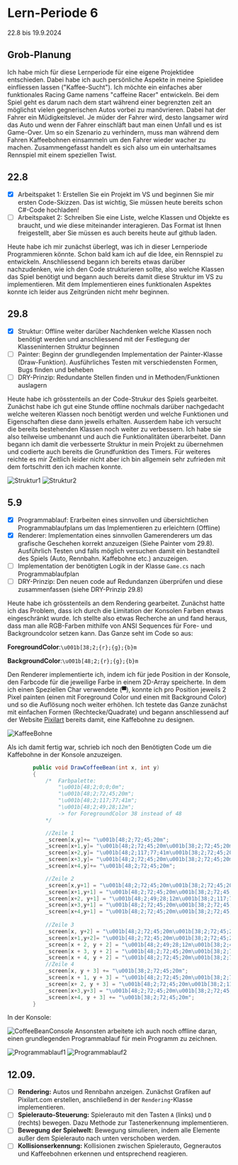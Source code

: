# Lern-Periode 6

22.8 bis 19.9.2024

## Grob-Planung

Ich habe mich für diese Lernperiode für eine eigene Projektidee entschieden. Dabei habe ich auch persönliche Aspekte in meine Spielidee einfliessen lassen ("Kaffee-Sucht").
Ich möchte ein einfaches aber funktionales Racing Game namens "caffeine Racer" entwickeln. Bei dem Spiel geht es darum nach dem start während einer begrenzten zeit an möglichst vielen gegnerischen Autos vorbei zu manövrieren. Dabei hat der Fahrer ein Müdigkeitslevel. Je müder der Fahrer wird, desto langsamer wird das Auto und wenn der Fahrer einschläft baut man einen Unfall und es ist Game-Over. Um so ein Szenario zu verhindern, muss man während dem Fahren Kaffeebohnen einsammeln um den Fahrer wieder wacher zu machen.
Zusammengefasst handelt es sich also um ein unterhaltsames Rennspiel mit einem speziellen Twist.

## 22.8

- [X] Arbeitspaket 1: Erstellen Sie ein Projekt im VS und beginnen Sie mir ersten Code-Skizzen. Das ist wichtig, Sie müssen heute bereits schon C#-Code hochladen!
- [ ] Arbeitspaket 2: Schreiben Sie eine Liste, welche Klassen und Objekte es braucht, und wie diese miteinander interagieren. Das Format ist Ihnen freigestellt, aber Sie müssen es auch bereits heute auf github laden.

Heute habe ich mir zunächst überlegt, was ich in dieser Lernperiode Programmieren könnte. Schon bald kam ich auf die Idee, ein Rennspiel zu entwickeln. Anschliessend begann ich bereits etwas darüber nachzudenken, wie ich den Code strukturieren sollte, also welche Klassen das Spiel benötigt und begann auch bereits damit diese Struktur im VS zu implementieren. Mit dem Implementieren eines funktionalen Aspektes konnte ich leider aus Zeitgründen nicht mehr beginnen.

## 29.8

- [X] Struktur: Offline weiter darüber Nachdenken welche Klassen noch benötigt werden und anschliessend mit der Festlegung der Klasseninternen Struktur beginnen
- [ ] Painter: Beginn der grundlegenden Implementation der Painter-Klasse (Draw-Funktion). Ausführliches Testen mit verschiedensten Formen, Bugs finden und beheben
- [ ] DRY-Prinzip: Redundante Stellen finden und in Methoden/Funktionen auslagern

Heute habe ich grösstenteils an der Code-Strukur des Spiels gearbeitet. Zunächst habe ich gut eine Stunde offline nochmals darüber nachgedacht welche weiteren Klassen noch benötigt werden und welche Funktionen und Eigenschaften diese dann jeweils erhalten. Ausserdem habe ich versucht die bereits bestehenden Klassen noch weiter zu verbessern. Ich habe sie also teilweise umbenannt und auch die Funktionalitäten überarbeitet. Dann begann ich damit die verbesserte Struktur in mein Projekt zu übernehmen und codierte auch bereits die Grundfunktion des Timers. Für weiteres reichte es mir Zeitlich leider nicht aber ich bin allgemein sehr zufrieden mit dem fortschritt den ich machen konnte.

![Struktur1](struktur1.jpeg)
![Struktur2](struktur2.jpeg)

## 5.9

- [X] Programmablauf: Erarbeiten eines sinnvollen und übersichtlichen Programmablaufplans um das Implementieren zu erleichtern (Offline)
- [X] Renderer: Implementation eines sinnvollen Gamerenderers um das grafische Geschehen korrekt anzuzeigen (Siehe Painter vom 29.8). Ausführlich Testen und falls möglich versuchen damit ein bestandteil des Spiels (Auto, Rennbahn. Kaffebohne etc.) anzuzeigen.
- [ ] Implementation der benötigten Logik in der Klasse `Game.cs` nach Programmablaufplan
- [ ] DRY-Prinzip: Den neuen code auf Redundanzen überprüfen und diese zusammenfassen (siehe DRY-Prinzip 29.8)

Heute habe ich grösstenteils an dem Rendering gearbeitet. Zunächst hatte ich das Problem, dass ich durch die Limitation der Konsolen Farben etwas eingeschränkt wurde. Ich stellte also etwas Recherche an und fand heraus, dass man alle RGB-Farben mithilfe von ANSI Sequences für Fore- und Backgroundcolor setzen kann. Das Ganze seht im Code so aus: 

**ForegroundColor**:`\u001b[38;2;{r};{g};{b}m`

**BackgroundColor**:`\u001b[48;2;{r};{g};{b}m`

Den Renderer implementierte ich, indem ich für jede Position in der Konsole, den Farbcode für die jeweilige Farbe in einem 2D-Array speicherte. In dem ich einen Speziellen Char verwendete (▀), konnte ich pro Position jeweils 2 Pixel painten (einen mit Foreground Color und einen mit Background Color) und so die Auflösung noch weiter erhöhen. Ich testete das Ganze zunächst mit einfachen Formen (Rechtecke/Quadrate) und begann anschliessend auf der Website [Pixilart](https://www.pixilart.com) bereits damit, eine Kaffebohne zu designen.

![KaffeeBohne](CoffeeBean.png)

Als ich damit fertig war, schrieb ich noch den Benötigten Code um die Kaffebohne in der Konsole anzuzeigen.
```csharp
        public void DrawCoffeeBean(int x, int y)
        {
            /*  Farbpalette:
                "\u001b[48;2;0;0;0m";
                "\u001b[48;2;72;45;20m";
                "\u001b[48;2;117;77;41m";
                "\u001b[48;2;49;28;12m";
                -> for ForegroundColor 38 instead of 48
            */

            //Zeile 1
            _screen[x,y]+= "\u001b[48;2;72;45;20m";
            _screen[x+1,y]= "\u001b[48;2;72;45;20m\u001b[38;2;72;45;20m";
            _screen[x+2,y]= "\u001b[48;2;117;77;41m\u001b[38;2;72;45;20m";
            _screen[x+3,y]= "\u001b[48;2;72;45;20m\u001b[38;2;72;45;20m";
            _screen[x+4,y]+= "\u001b[48;2;72;45;20m";

            //Zeile 2
            _screen[x,y+1] = "\u001b[48;2;72;45;20m\u001b[38;2;72;45;20m";
            _screen[x+1,y+1] = "\u001b[48;2;72;45;20m\u001b[38;2;72;45;20m";
            _screen[x+2, y+1] = "\u001b[48;2;49;28;12m\u001b[38;2;117;77;41m";
            _screen[x+3,y+1] = "\u001b[48;2;72;45;20m\u001b[38;2;72;45;20m";
            _screen[x+4,y+1] = "\u001b[48;2;72;45;20m\u001b[38;2;72;45;20m";
            
            //Zeile 3
            _screen[x, y+2] = "\u001b[48;2;72;45;20m\u001b[38;2;72;45;20m";
            _screen[x+1,y+2]= "\u001b[48;2;72;45;20m\u001b[38;2;72;45;20m";
            _screen[x + 2, y + 2] = "\u001b[48;2;49;28;12m\u001b[38;2;49;28;12m";
            _screen[x + 3, y + 2] = "\u001b[48;2;72;45;20m\u001b[38;2;72;45;20m";
            _screen[x + 4, y + 2] = "\u001b[48;2;72;45;20m\u001b[38;2;72;45;20m";
            //Zeile 4
            _screen[x, y + 3] += "\u001b[38;2;72;45;20m";
            _screen[x + 1, y + 3] = "\u001b[48;2;72;45;20m\u001b[38;2;72;45;20m";
            _screen[x+ 2, y + 3] = "\u001b[48;2;72;45;20m\u001b[38;2;117;77;41m";
            _screen[x+3,y+3] = "\u001b[48;2;72;45;20m\u001b[38;2;72;45;20m";
            _screen[x+4, y + 3] += "\u001b[38;2;72;45;20m";
        }
```
In der Konsole:

![CoffeeBeanConsole](CoffeeBeanInConsole.png)
Ansonsten arbeitete ich auch noch offline daran, einen grundlegenden Programmablauf für mein Programm zu zeichnen.

![Programmablauf1](Programmablauf1.jpeg)
![Programmablauf2](Programmablauf2.jpeg)

## 12.09.

- [ ] **Rendering:** Autos und Rennbahn anzeigen. Zunächst Grafiken auf Pixilart.com erstellen, anschließend in der `Rendering`-Klasse implementieren.
- [ ] **Spielerauto-Steuerung:** Spielerauto mit den Tasten `A` (links) und `D` (rechts) bewegen. Dazu Methode zur Tastenerkennung implementieren.  
- [ ] **Bewegung der Spielwelt:** Bewegung simulieren, indem alle Elemente außer dem Spielerauto nach unten verschoben werden.  
- [ ] **Kollisionserkennung:** Kollisionen zwischen Spielerauto, Gegnerautos und Kaffeebohnen erkennen und entsprechend reagieren.  
